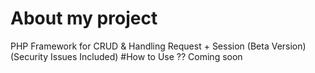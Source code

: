 # About my project
PHP Framework for CRUD &amp; Handling Request + Session (Beta Version) (Security Issues Included)
#How to Use ??
Coming soon
